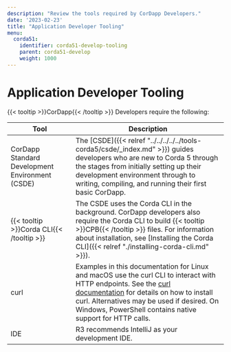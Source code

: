 ```yaml
---
description: "Review the tools required by CorDapp Developers."
date: '2023-02-23'
title: "Application Developer Tooling"
menu:
  corda51:
    identifier: corda51-develop-tooling
    parent: corda51-develop
    weight: 1000
---
```

<style>
table th:first-of-type {
    width: 30%;
}
table th:nth-of-type(2) {
    width: 70%;
}

</style>

# Application Developer Tooling

{{< tooltip >}}CorDapp{{< /tooltip >}} Developers require the following:

| Tool                                            | Description                                                                                                                                                                                                                                                                                                |
| ----------------------------------------------- | ---------------------------------------------------------------------------------------------------------------------------------------------------------------------------------------------------------------------------------------------------------------------------------------------------------- |
| CorDapp Standard Development Environment (CSDE) | The [CSDE]({{< relref "../../../../../tools-corda5/csde/_index.md" >}}) guides developers who are new to Corda 5 through the stages from initially setting up their development environment through to writing, compiling, and running their first basic CorDapp.                                                                       |
| {{< tooltip >}}Corda CLI{{< /tooltip >}}        | The CSDE uses the Corda CLI in the background. CorDapp developers also require the Corda CLI to build {{< tooltip >}}CPB{{< /tooltip >}} files. For information about installation, see [Installing the Corda CLI]({{< relref "./installing-corda-cli.md" >}}).                                            |
| curl                                            | Examples in this documentation for Linux and macOS use the curl CLI to interact with HTTP endpoints. See the [curl documentation](https://everything.curl.dev/get) for details on how to install curl. Alternatives may be used if desired. On Windows, PowerShell contains native support for HTTP calls. |
| IDE                                             | R3 recommends IntelliJ as your development IDE.                                                                                                                                                                                                                                                            |
